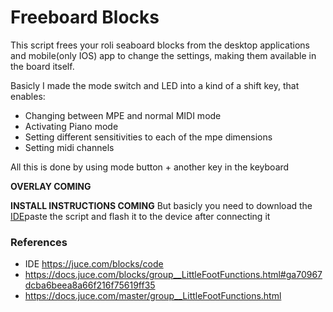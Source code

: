 # Freeboard Blocks

This script frees your roli seaboard blocks from the desktop applications and mobile(only IOS) app to change the settings, making them available in the board itself.

Basicly I made the mode switch and LED into a kind of a shift key, that enables:
- Changing between MPE and normal MIDI mode
- Activating Piano mode
- Setting different sensitivities to each of the mpe dimensions
- Setting midi channels

All this is done by using mode button + another key in the keyboard 

**OVERLAY COMING**

**INSTALL INSTRUCTIONS COMING**
But basicly you need to download the [IDE](https://juce.com/blocks/code)paste the script and flash it to the device after connecting it

### References
- IDE https://juce.com/blocks/code
- https://docs.juce.com/blocks/group__LittleFootFunctions.html#ga70967dcba6beea8a66f216f75619ff35 
- https://docs.juce.com/master/group__LittleFootFunctions.html

